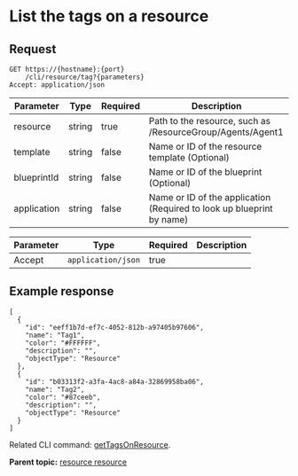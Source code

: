 # List the tags on a resource

## Request

```
GET https://{hostname}:{port}
    /cli/resource/tag?{parameters}
Accept: application/json

```

|Parameter|Type|Required|Description|
|---------|----|--------|-----------|
|resource|string|true|Path to the resource, such as /ResourceGroup/Agents/Agent1|
|template|string|false|Name or ID of the resource template \(Optional\)|
|blueprintId|string|false|Name or ID of the blueprint \(Optional\)|
|application|string|false|Name or ID of the application \(Required to look up blueprint by name\)|

|Parameter|Type|Required|Description|
|---------|----|--------|-----------|
|Accept|`application/json`|true| |

## Example response

```
[
  {
    "id": "eeff1b7d-ef7c-4052-812b-a97405b97606",
    "name": "Tag1",
    "color": "#FFFFFF",
    "description": "",
    "objectType": "Resource"
  },
  {
    "id": "b03313f2-a3fa-4ac8-a84a-32869958ba06",
    "name": "Tag2",
    "color": "#87ceeb",
    "description": "",
    "objectType": "Resource"
  }
]
```

Related CLI command: [getTagsOnResource](udclient_gettagsonresource.md).

**Parent topic:** [resource resource](../../com.udeploy.api.doc/topics/rest_cli_resource.md)

